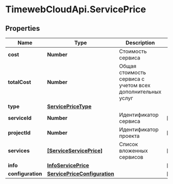 # TimewebCloudApi.ServicePrice

## Properties

Name | Type | Description | Notes
------------ | ------------- | ------------- | -------------
**cost** | **Number** | Стоимость сервиса | 
**totalCost** | **Number** | Общая стоимость сервиса с учетом всех дополнительных услуг | 
**type** | [**ServicePriceType**](ServicePriceType.md) |  | 
**serviceId** | **Number** | Идентификатор сервиса | [optional] 
**projectId** | **Number** | Идентификатор проекта | [optional] 
**services** | [**[ServiceServicePrice]**](ServiceServicePrice.md) | Список вложенных сервисов | [optional] 
**info** | [**InfoServicePrice**](InfoServicePrice.md) |  | [optional] 
**configuration** | [**ServicePriceConfiguration**](ServicePriceConfiguration.md) |  | [optional] 


